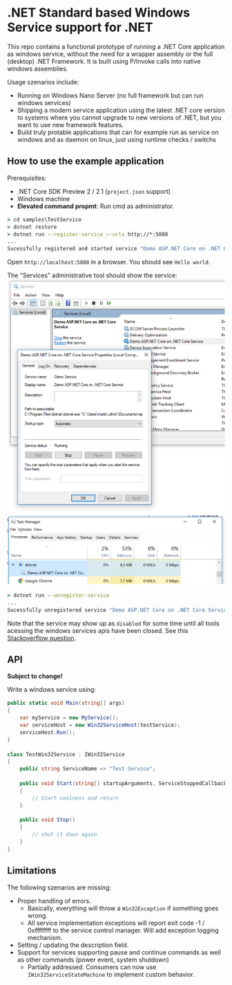 # .NET Standard based Windows Service support for .NET

This repo contains a functional prototype of running a .NET Core application as windows service, without
the need for a wrapper assembly or the full (desktop) .NET Framework.
It is built using P/Invoke calls into native windows assemblies.

Usage szenarios include:
* Running on Windows Nano Server (no full framework but can run windows services)
* Shipping a modern service application using the latest .NET core version to systems
  where you cannot upgrade to new versions of .NET, but you want to use new framework features.
* Build truly protable applications that can for example run as service on windows and as daemon on linux,
  just using runtime checks / switchs

## How to use the example application
Prerequisites:
* .NET Core SDK Preview 2 / 2.1 (`project.json` support)
* Windows machine
* **Elevated command propmt**: Run cmd as administrator.
```cmd
> cd samples\TestService
> dotnet restore
> dotnet run --register-service --urls http://*:5080
...
Sucessfully registered and started service "Demo ASP.NET Core on .NET Core Service"
```
Open `http://localhost:5080` in a browser. You should see `Hello world`.

The "Services" administrative tool should show the service:
![running service](./img/running-service.png)
![running service](./img/running-service-taskmgr.png)

```cmd
> dotnet run --unregister-service
...
Sucessfully unregistered service "Demo ASP.NET Core on .NET Core Service"
```
Note that the service may show up as `disabled` for some time until all tools acessing the windows services apis have been closed.
See this [Stackoverflow question](http://stackoverflow.com/questions/20561990/how-to-solve-the-specified-service-has-been-marked-for-deletion-error).

## API
**Subject to change!**

Write a windows service using:

```c#
public static void Main(string[] args)
{
    var myService = new MyService();
    var serviceHost = new Win32ServiceHost(testService);
    serviceHost.Run();
}

class TestWin32Service : IWin32Service
{
    public string ServiceName => "Test Service";

    public void Start(string[] startupArguments, ServiceStoppedCallback serviceStoppedCallback)
    {
        // Start coolness and return
    }

    public void Stop()
    {
        // shut it down again
    }
}
```

## Limitations

The following szenarios are missing:
* Proper handling of errors.
  * Basically, everything will throw a `Win32Exception` if something goes wrong.
  * All service implementation exceptions will report exit code -1 / 0xffffffff to the service control manager.
    Will add exception logging mechanism.
* Setting / updating the description field.
* Support for services supporting pause and continue commands as well as other commands (power event, system shutdown)
  * Partially addressed. Consumers can now use `IWin32ServiceStateMachine` to implement custom behavior.
